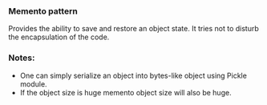 ### Memento pattern
Provides the ability to save and restore an object state. It tries not to disturb 
the encapsulation of the code.

### Notes:
* One can simply serialize an object into bytes-like object using Pickle module.
* If the object size is huge memento object size will also be huge.